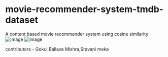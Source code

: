 # movie-recommender-system-tmdb-dataset
A content based movie recommender system using cosine similarity
![image](https://github.com/Gokulmishra/Movie-Recommendation/assets/67966130/ae703a1f-5d91-48d3-a2d3-5e5b3783b4a5)
![image](https://github.com/Gokulmishra/Movie-Recommendation/assets/67966130/86beee14-e42c-42fa-96ac-3c05eff62663)


contributors  - Gokul Ballava Mishra,Sravani meka
